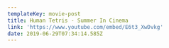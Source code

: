 ```yaml
---
templateKey: movie-post
title: Human Tetris - Summer In Cinema
link: 'https://www.youtube.com/embed/E6t3_XwDvkg'
date: 2019-06-29T07:34:14.585Z
---
```


